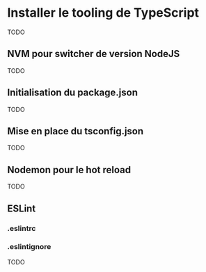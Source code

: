 # Installer le tooling de TypeScript

TODO

## NVM pour switcher de version NodeJS

TODO

## Initialisation du package.json

TODO

## Mise en place du tsconfig.json

TODO

## Nodemon pour le hot reload

TODO

## ESLint

### .eslintrc

### .eslintignore

TODO
